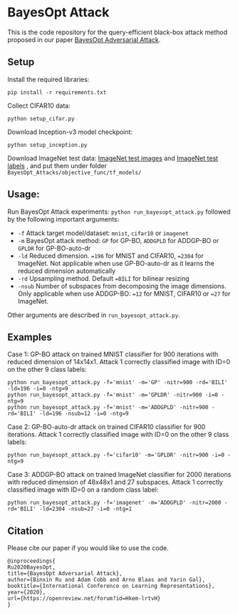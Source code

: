 # BayesOpt Attack

This is the code repository for the query-efficient black-box attack method proposed in our paper [BayesOpt Adversarial Attack](https://openreview.net/pdf?id=Hkem-lrtvH). 

## Setup

Install the required libraries:
```
pip install -r requirements.txt 
```
Collect CIFAR10 data:
```
python setup_cifar.py
```
Download Inception-v3 model checkpoint: 
```
python setup_inception.py
```
Download ImageNet test data: [ImageNet test images](http://www-personal.umich.edu/~timtu/Downloads/imagenet_npy/imagenet_test_data.npy) and [ImageNet test labels](http://www-personal.umich.edu/~timtu/Downloads/imagenet_npy/imagenet_test_labels.npy) , and put them under folder `BayesOpt_Attacks/objective_func/tf_models/`


## Usage:

Run BayesOpt Attack experiments: `python run_bayesopt_attack.py` followed by the following important arguments:
* `-f`  Attack target model/dataset: `mnist`, `cifar10` or `imagenet`
* `-m`  BayesOpt attack method: `GP` for GP-BO, `ADDGPLD` for ADDGP-BO or `GPLDR` for GP-BO-auto-dr
* `-ld`  Reduced dimension. `=196` for MNIST and CIFAR10, `=2304` for ImageNet. Not applicable when use GP-BO-auto-dr as it learns the reduced dimension automatically
* `-rd`  Upsampling method. Default `=BILI` for bilinear resizing
* `-nsub`  Number of subspaces from decomposing the image dimensions. Only applicable when use ADDGP-BO: `=12` for MNIST, CIFAR10 or `=27` for ImageNet.

Other arguments are described in `run_bayesopt_attack.py`.

## Examples
  Case 1: GP-BO attack on trained MNIST classifier for 900 iterations with reduced dimension of 14x14x1. Attack 1 correctly classified image with ID=0 on the other 9 class labels: 
  ```
  python run_bayesopt_attack.py -f='mnist' -m='GP' -nitr=900 -rd='BILI' -ld=196 -i=0 -ntg=9
  python run_bayesopt_attack.py -f='mnist' -m='GPLDR' -nitr=900 -i=0 -ntg=9
  python run_bayesopt_attack.py -f='mnist' -m='ADDGPLD' -nitr=900 -rd='BILI' -ld=196 -nsub=12 -i=0 -ntg=9
  ```
 
  Case 2: GP-BO-auto-dr attack on trained CIFAR10 classifier for 900 iterations. Attack 1 correctly classified image with ID=0  on the other 9 class labels: 
  ```
  python run_bayesopt_attack.py -f='cifar10' -m='GPLDR' -nitr=900 -i=0 -ntg=9
  ```
  Case 3: ADDGP-BO attack on trained ImageNet classifier for 2000 iterations with reduced dimension of 48x48x1 and 27 subspaces. Attack 1 correctly classified image with ID=0  on a random class label: 
  ```
  python run_bayesopt_attack.py -f='imagenet' -m='ADDGPLD' -nitr=2000 -rd='BILI' -ld=2304 -nsub=27 -i=0 -ntg=1 
  ```

## Citation
Please cite our paper if you would like to use the code.

```
@inproceedings{
Ru2020BayesOpt,
title={BayesOpt Adversarial Attack},
author={Binxin Ru and Adam Cobb and Arno Blaas and Yarin Gal},
booktitle={International Conference on Learning Representations},
year={2020},
url={https://openreview.net/forum?id=Hkem-lrtvH}
}
```
